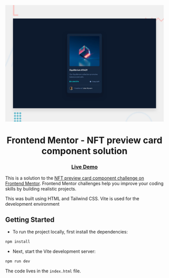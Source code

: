 ![](./design/desktop-preview.jpg)

<h1 align="center">
Frontend Mentor - NFT preview card component solution
</h1>

<div align="center">
  <h3>
    <a href="https://sissokho.github.io/frontendmentor-nft-preview-card-component">
      Live Demo
    </a>
  </h3>
</div>

This is a solution to the [NFT preview card component challenge on Frontend Mentor](https://www.frontendmentor.io/challenges/nft-preview-card-component-SbdUL_w0U). Frontend Mentor challenges help you improve your coding skills by building realistic projects.

This was built using HTML and Tailwind CSS. Vite is used for the development environment

## Getting Started

-   To run the project locally, first install the dependencies:

```bash
npm install
```

-   Next, start the Vite development server:

```bash
npm run dev
```

The code lives in the `index.html` file.
